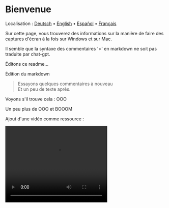 # Bienvenue
Localisation : [Deutsch](https://ewildingli.github.io/Global-Instructor-Guidelines/DE/) • [English](https://ewildingli.github.io/Global-Instructor-Guidelines/) • [Español](https://ewildingli.github.io/Global-Instructor-Guidelines/ES/) • [Français](https://ewildingli.github.io/Global-Instructor-Guidelines/FR/)

Sur cette page, vous trouverez des informations sur la manière de faire des captures d'écran à la fois sur Windows et sur Mac.

Il semble que la syntaxe des commentaires '>' en markdown ne soit pas traduite par chat-gpt.

Éditons ce readme...

Édition du markdown

> Essayons quelques commentaires à nouveau  
Et un peu de texte après.

Voyons s'il trouve cela : OOO

Un peu plus de OOO et BOOOM

Ajout d'une vidéo comme ressource :

<video width="320" height="240" controls><source src="https://github.com/user-attachments/assets/be74703f-6879-45a5-ac12-fa11a221ed79" type="video/mp4">Votre navigateur ne prend pas en charge la balise vidéo.</video>